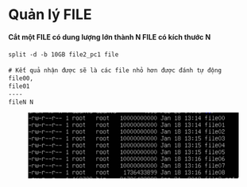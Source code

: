 # Quản lý FILE

#### Cắt một FILE có dung lượng lớn thành N FILE có kích thước N

```
split -d -b 10GB file2_pc1 file

# Kết quả nhận được sẽ là các file nhỏ hơn được đánh tự động
file00,
file01
----
fileN N
```

<figure><img src="../.gitbook/assets/image (1) (1).png" alt=""><figcaption></figcaption></figure>

